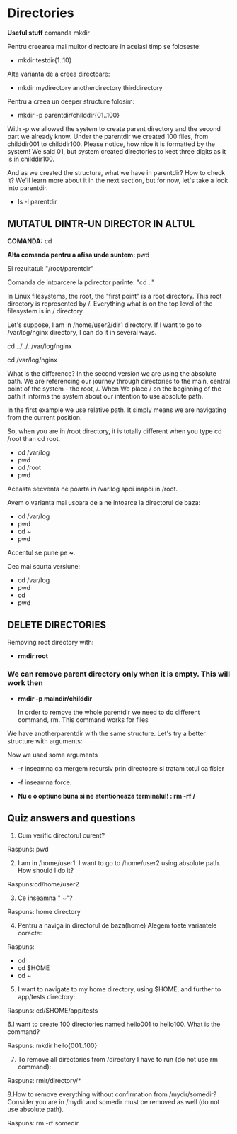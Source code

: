 # Directories 

  **Useful stuff** comanda mkdir

  Pentru creearea mai multor directoare in acelasi timp se foloseste: 
  
  * mkdir testdir{1..10}
  
Alta varianta de a creea directoare:

* mkdir mydirectory anotherdirectory thirddirectory

Pentru a creea un deeper structure folosim:

 * mkdir -p parentdir/childdir{01..100}

With -p we allowed the system to create parent directory and the second part we already know. Under the parentdir we created 100 files, from childdir001 to childdir100. Please notice, how nice it is formatted by the system! We said 01, but system created directories to keet three digits as it is in childdir100.

And as we created the structure, what we have in parentdir? How to check it? We'll learn more about it in the next section, but for now, let's take a look into parentdir.

* ls -l parentdir

## MUTATUL DINTR-UN DIRECTOR IN ALTUL
**COMANDA:** cd

**Alta comanda pentru a afisa unde suntem:** pwd 

Si rezultatul: "/root/parentdir"

Comanda de intoarcere la pdirector parinte: "cd .."

In Linux filesystems, the root, the "first point" is a root directory. This root directory is represented by /. Everything what is on the top level of the filesystem is in / directory.

Let's suppose, I am in /home/user2/dir1 directory. If I want to go to /var/log/nginx directory, I can do it in several ways.

cd ../../../var/log/nginx

cd /var/log/nginx

What is the difference? In the second version we are using the absolute path. We are referencing our journey through directories to the main, central point of the system - the root, /. When We place / on the beginning of the path it informs the system about our intention to use absolute path.

In the first example we use relative path. It simply means we are navigating from the current position.

So, when you are in /root directory, it is totally different when you type cd /root than cd root.

* cd /var/log
* pwd
* cd /root
* pwd

Aceasta secventa ne poarta in /var.log apoi inapoi in /root.

Avem o varianta mai usoara de a ne intoarce la directorul de baza:

* cd /var/log
* pwd
* cd ~
* pwd

Accentul se pune pe **~**.

Cea mai scurta versiune:

* cd /var/log
* pwd
* cd
* pwd

## DELETE DIRECTORIES

Removing root directory with: 

* **rmdir root**

### We can remove parent directory only when it is empty. This will work then

* **rmdir -p maindir/childdir**
  
  In order to remove the whole parentdir we need to do different command, rm. This command works for files

We have anotherparentdir with the same structure. Let's try a better structure with arguments:

Now we used some arguments

* -r inseamna ca mergem recursiv prin directoare si tratam totul ca fisier
* -f inseamna  force.

* **Nu e o optiune buna si ne atentioneaza terminalul! :  rm -rf /**

## Quiz answers and questions

1. Cum verific directorul curent? 

Raspuns: pwd

2. I am in /home/user1. I want to go to /home/user2 using absolute path. How should I do it?

Raspuns:cd/home/user2

3. Ce inseamna " ~"?

Raspuns: home directory

4. Pentru a naviga in directorul de baza(home) Alegem toate variantele corecte:

Raspuns:
* cd
* cd $HOME
* cd ~

5. I want to navigate to my home directory, using $HOME, and further to app/tests directory:

Raspuns:  cd/$HOME/app/tests

6.I want to create 100 directories named hello001 to hello100. What is the command?

Raspuns: mkdir hello{001..100}

7.  To remove all directories from /directory I have to run (do not use rm command):

Raspuns: rmir/directory/*

8.How to remove everything without confirmation from /mydir/somedir? Consider you are in /mydir and somedir must be removed as well (do not use absolute path).

Raspuns: rm -rf somedir